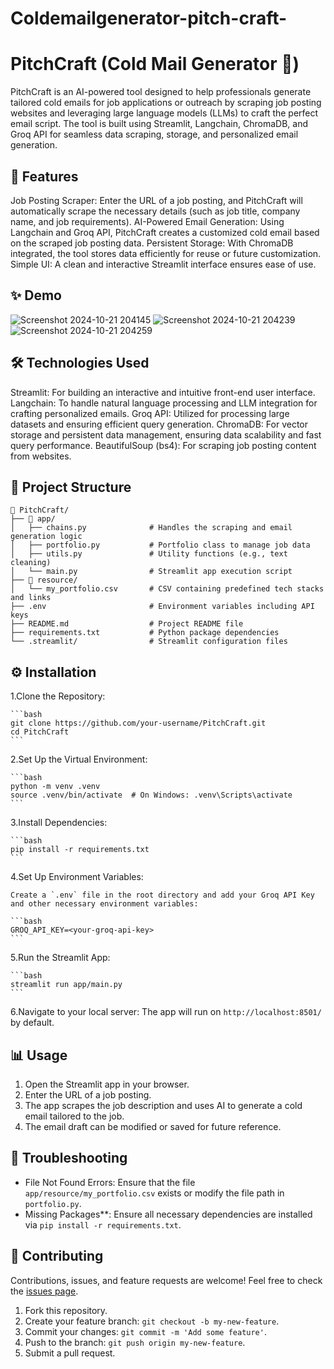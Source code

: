 # Coldemailgenerator-pitch-craft-
# PitchCraft (Cold Mail Generator 📧)

PitchCraft is an AI-powered tool designed to help professionals generate tailored cold emails for job applications or outreach by scraping job posting websites and leveraging large language models (LLMs) to craft the perfect email script. The tool is built using Streamlit, Langchain, ChromaDB, and Groq API for seamless data scraping, storage, and personalized email generation.

## 🚀 Features

Job Posting Scraper: Enter the URL of a job posting, and PitchCraft will automatically scrape the necessary details (such as job title, company name, and job requirements).
AI-Powered Email Generation: Using Langchain and Groq API, PitchCraft creates a customized cold email based on the scraped job posting data.
Persistent Storage: With ChromaDB integrated, the tool stores data efficiently for reuse or future customization.
Simple UI: A clean and interactive Streamlit interface ensures ease of use.

## ✨ Demo
![Screenshot 2024-10-21 204145](https://github.com/user-attachments/assets/7b4e6638-0874-4671-a116-f31f160177f3)
![Screenshot 2024-10-21 204239](https://github.com/user-attachments/assets/1ca4b477-55b7-4cbf-8be9-8bb89d6c0087)
![Screenshot 2024-10-21 204259](https://github.com/user-attachments/assets/20d6cfed-4cbc-4de8-a391-8ab2e6c5b45a)


## 🛠️ Technologies Used

 Streamlit: For building an interactive and intuitive front-end user interface.
 Langchain: To handle natural language processing and LLM integration for crafting personalized emails.
 Groq API: Utilized for processing large datasets and ensuring efficient query generation.
 ChromaDB: For vector storage and persistent data management, ensuring data scalability and fast query performance.
 BeautifulSoup (bs4): For scraping job posting content from websites.
  
## 📂 Project Structure

```
📁 PitchCraft/
├── 📁 app/
│   ├── chains.py              # Handles the scraping and email generation logic
│   ├── portfolio.py           # Portfolio class to manage job data
│   ├── utils.py               # Utility functions (e.g., text cleaning)
│   └── main.py                # Streamlit app execution script
├── 📁 resource/
│   └── my_portfolio.csv       # CSV containing predefined tech stacks and links
├── .env                       # Environment variables including API keys
├── README.md                  # Project README file
├── requirements.txt           # Python package dependencies
└── .streamlit/                # Streamlit configuration files
```

## ⚙️ Installation

1.Clone the Repository:

    ```bash
    git clone https://github.com/your-username/PitchCraft.git
    cd PitchCraft
    ```

2.Set Up the Virtual Environment:

    ```bash
    python -m venv .venv
    source .venv/bin/activate  # On Windows: .venv\Scripts\activate
    ```

3.Install Dependencies:

    ```bash
    pip install -r requirements.txt
    ```

4.Set Up Environment Variables:

    Create a `.env` file in the root directory and add your Groq API Key and other necessary environment variables:

    ```bash
    GROQ_API_KEY=<your-groq-api-key>
    ```

5.Run the Streamlit App:

    ```bash
    streamlit run app/main.py
    ```

6.Navigate to your local server: 
   The app will run on `http://localhost:8501/` by default.

## 📊 Usage

1. Open the Streamlit app in your browser.
2. Enter the URL of a job posting.
3. The app scrapes the job description and uses AI to generate a cold email tailored to the job.
4. The email draft can be modified or saved for future reference.

## 🐛 Troubleshooting

- File Not Found Errors: Ensure that the file `app/resource/my_portfolio.csv` exists or modify the file path in `portfolio.py`.
- Missing Packages**: Ensure all necessary dependencies are installed via `pip install -r requirements.txt`.

## 🤝 Contributing

Contributions, issues, and feature requests are welcome! Feel free to check the [issues page](https://github.com/your-username/PitchCraft/issues).

1. Fork this repository.
2. Create your feature branch: `git checkout -b my-new-feature`.
3. Commit your changes: `git commit -m 'Add some feature'`.
4. Push to the branch: `git push origin my-new-feature`.
5. Submit a pull request.



